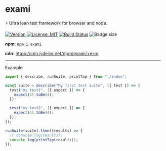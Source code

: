 # exami

⚡ Ultra lean test framework for browser and node.

[![Version](https://img.shields.io/npm/v/exami.svg?color=success&style=flat-square)](https://www.npmjs.com/package/exami)
[![License: MIT](https://img.shields.io/badge/License-MIT-brightgreen.svg)](https://opensource.org/licenses/MIT)
[![Build Status](https://github.com/abhishiv/exami/actions/workflows/ci.yml/badge.svg)](https://github.com/abhishiv/exami/actions/workflows/ci.yml)
![Badge size](https://deno.bundlejs.com/badge?q=exami&treeshake=[*]&config={%22cdn%22:%22https://cdn.jsdelivr.net/npm%22})

**npm**: `npm i exami`

**cdn**: https://cdn.jsdelivr.net/npm/exami/+esm

---

Example

```typescript
import { describe, runSuite, printTap } from "./index";

const suite = describe("My first test suite", ({ test }) => {
  test("my test1", ({ expect }) => {
    expect(4).toBe(4);
  });

  test("my test2", ({ expect }) => {
    expect(4).toBe(4);
  });
});

runSuite(suite).then((results) => {
  // console.log(results);
  console.log(printTap(results));
});
```
